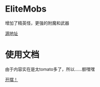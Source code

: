 # EliteMobs
增加了精英怪，更强的附魔和武器

[源地址](https://www.spigotmc.org/resources/%E2%9A%94elitemobs%E2%9A%94.40090/)

# 使用文档

由于内容实在是太tomato多了，所以……额嘿嘿

[开摆！](https://mineplugin.org/EliteMobs)